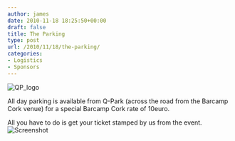 ```yaml
---
author: james
date: 2010-11-18 18:25:50+00:00
draft: false
title: The Parking
type: post
url: /2010/11/18/the-parking/
categories:
- Logistics
- Sponsors
---
```


![QP_logo](/wp-content/uploads/2008/09/QP_logo-300x116.jpg)

All day parking is available from Q-Park (across the road from the Barcamp Cork venue) for a special Barcamp Cork rate of 10euro.

All you have to do is get your ticket stamped by us from the event.
![Screenshot](/wp-content/uploads/2010/11/Screenshot.png)

